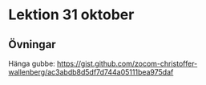 # Lektion 31 oktober

## Övningar

Hänga gubbe: https://gist.github.com/zocom-christoffer-wallenberg/ac3abdb8d5df7d744a05111bea975daf
